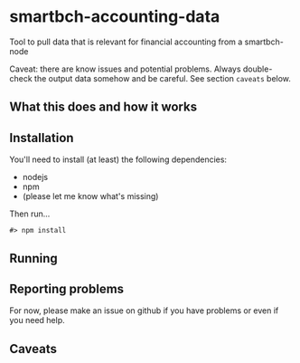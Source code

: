 # smartbch-accounting-data
Tool to pull data that is relevant for financial accounting from a smartbch-node

  Caveat: there are know issues and potential problems. Always double-check the output data somehow and be careful. See section `caveats` below.

## What this does and how it works



## Installation

You'll need to install (at least) the following dependencies:
  
  * nodejs
  * npm
  * (please let me know what's missing)

Then run...

```
#> npm install
```

## Running

## Reporting problems

For now, please make an issue on github if you have problems or even if you need help.

## Caveats

